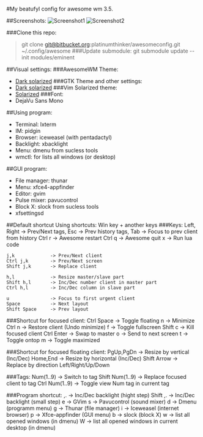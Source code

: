 #My beatufyl config for awesome wm 3.5.

##Screenshots:
![Screenshot1](https://dl.dropboxusercontent.com/u/25179463/screen/For%20README%20in%20git/awesome/1.png)
![Screenshot2](https://dl.dropboxusercontent.com/u/25179463/screen/For%20README%20in%20git/awesome/2.png)

###Clone this repo:
> git clone git@bitbucket.org:platinumthinker/awesomeconfig.git ~/.config/awesome
###Update submodule:
> git submodule update --init modules/eminent

##Visual settings:
###AwesomeWM Theme:
 * [Dark solarized](https://github.com/cycojesus/awesome-solarized)
###GTK Theme and other settings:
 * [Dark solarized](https://bitbucket.org/platinumthinker/dotfiles)
###Vim Solarized theme:
 * [Solarized](https://github.com/altercation/vim-colors-solarized)
###Font:
 * DejaVu Sans Mono

##Using program:
 * Terminal:        lxterm
 * IM:              pidgin
 * Browser:         iceweasel (with pentadactyl)
 * Backlight:       xbacklight
 * Menu:            dmenu from sucless tools
 * wmctl:           for lists all windows (or desktop)

##GUI program:
* File manager:     thunar
* Menu:             xfce4-appfinder
* Editor:           gvim
* Pulse mixer:      pavucontrol
* Block X:          slock from sucless tools
* xfsettingsd


##Default shortcut
Using shortcuts: Win key + another keys
###Keys:
    Left, Right     -> Prev/Next tags,
    Esc             -> Prev history tags,
    Tab             -> Focus to prev client from history
    Ctrl r          -> Awesome restart
    Ctrl q          -> Awesome quit
    x               -> Run lua code

    j,k             -> Prev/Next client
    Ctrl j,k        -> Prev/Next screen
    Shift j,k       -> Replace client

    h,l             -> Resize master/slave part
    Shift h,l       -> Inc/Dec number client in master part
    Ctrl h,l        -> Inc/Dec column in slave part

    u               -> Focus to first urgent client
    Space           -> Next layout
    Shift Space     -> Prev layout

###Shortcut for focused client:
    Ctrl Space      -> Toggle floating
    n               -> Minimize
    Ctrl n          -> Restore client (Undo minimize)
    f               -> Toggle fullscreen
    Shift c         -> Kill focused client
    Ctrl Enter      -> Swap to master
    o               -> Send to next screen
    t               -> Toggle ontop
    m               -> Toggle maximized

###Shortcut for focused floating client:
    PgUp,PgDn       -> Resize by vertical (Inc/Dec)
    Home,End        -> Resize by horizontal (Inc/Dec)
    Shift Arrow     -> Replace by direction Left/Right/Up/Down

###Tags:
    Num(1..9)       -> Switch to tag
    Shift Num(1..9) -> Replace focused client to tag
    Ctrl Num(1..9)  -> Toggle view Num tag in current tag

###Program shortcut:
    ,.              -> Inc/Dec backlight (hight step)
    Shift ,.        -> Inc/Dec backlight (small step)
    e               -> GVim
    s               -> Pavucontrol (sound mixer)
    d               -> Dmenu (programm menu)
    g               -> Thunar (file manager)
    i               -> Iceweasel (internet browser)
    p               -> Xfce-appfinder (GUI menu)
    b               -> slock (block X)
    w               -> list all opened windows (in dmenu)
    W               -> list all opened windows in current desktop (in dmenu)
